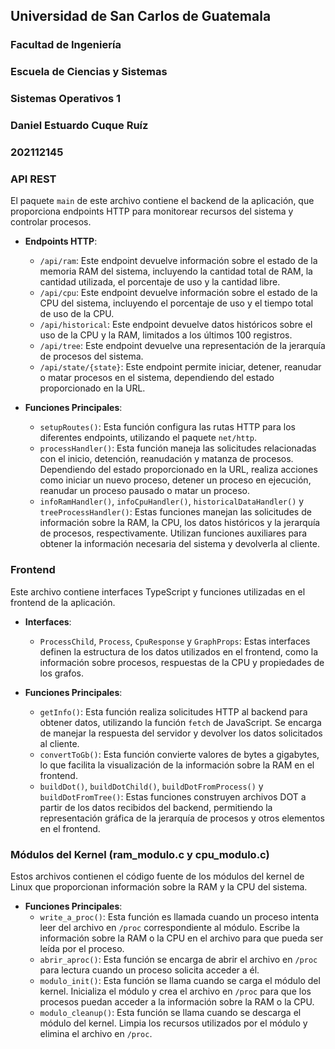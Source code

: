 ## Universidad de San Carlos de Guatemala

### Facultad de Ingeniería

### Escuela de Ciencias y Sistemas

### Sistemas Operativos 1

### Daniel Estuardo Cuque Ruíz

### 202112145

### API REST

El paquete `main` de este archivo contiene el backend de la aplicación, que proporciona endpoints HTTP para monitorear recursos del sistema y controlar procesos.

- **Endpoints HTTP**:
  - `/api/ram`: Este endpoint devuelve información sobre el estado de la memoria RAM del sistema, incluyendo la cantidad total de RAM, la cantidad utilizada, el porcentaje de uso y la cantidad libre.
  - `/api/cpu`: Este endpoint devuelve información sobre el estado de la CPU del sistema, incluyendo el porcentaje de uso y el tiempo total de uso de la CPU.
  - `/api/historical`: Este endpoint devuelve datos históricos sobre el uso de la CPU y la RAM, limitados a los últimos 100 registros.
  - `/api/tree`: Este endpoint devuelve una representación de la jerarquía de procesos del sistema.
  - `/api/state/{state}`: Este endpoint permite iniciar, detener, reanudar o matar procesos en el sistema, dependiendo del estado proporcionado en la URL.

- **Funciones Principales**:
  - `setupRoutes()`: Esta función configura las rutas HTTP para los diferentes endpoints, utilizando el paquete `net/http`.
  - `processHandler()`: Esta función maneja las solicitudes relacionadas con el inicio, detención, reanudación y matanza de procesos. Dependiendo del estado proporcionado en la URL, realiza acciones como iniciar un nuevo proceso, detener un proceso en ejecución, reanudar un proceso pausado o matar un proceso.
  - `infoRamHandler()`, `infoCpuHandler()`, `historicalDataHandler()` y `treeProcessHandler()`: Estas funciones manejan las solicitudes de información sobre la RAM, la CPU, los datos históricos y la jerarquía de procesos, respectivamente. Utilizan funciones auxiliares para obtener la información necesaria del sistema y devolverla al cliente.

### Frontend

Este archivo contiene interfaces TypeScript y funciones utilizadas en el frontend de la aplicación.

- **Interfaces**:
  - `ProcessChild`, `Process`, `CpuResponse` y `GraphProps`: Estas interfaces definen la estructura de los datos utilizados en el frontend, como la información sobre procesos, respuestas de la CPU y propiedades de los grafos.

- **Funciones Principales**:
  - `getInfo()`: Esta función realiza solicitudes HTTP al backend para obtener datos, utilizando la función `fetch` de JavaScript. Se encarga de manejar la respuesta del servidor y devolver los datos solicitados al cliente.
  - `convertToGb()`: Esta función convierte valores de bytes a gigabytes, lo que facilita la visualización de la información sobre la RAM en el frontend.
  - `buildDot()`, `buildDotChild()`, `buildDotFromProcess()` y `buildDotFromTree()`: Estas funciones construyen archivos DOT a partir de los datos recibidos del backend, permitiendo la representación gráfica de la jerarquía de procesos y otros elementos en el frontend.

### Módulos del Kernel (ram_modulo.c y cpu_modulo.c)

Estos archivos contienen el código fuente de los módulos del kernel de Linux que proporcionan información sobre la RAM y la CPU del sistema.

- **Funciones Principales**:
  - `write_a_proc()`: Esta función es llamada cuando un proceso intenta leer del archivo en `/proc` correspondiente al módulo. Escribe la información sobre la RAM o la CPU en el archivo para que pueda ser leída por el proceso.
  - `abrir_aproc()`: Esta función se encarga de abrir el archivo en `/proc` para lectura cuando un proceso solicita acceder a él.
  - `modulo_init()`: Esta función se llama cuando se carga el módulo del kernel. Inicializa el módulo y crea el archivo en `/proc` para que los procesos puedan acceder a la información sobre la RAM o la CPU.
  - `modulo_cleanup()`: Esta función se llama cuando se descarga el módulo del kernel. Limpia los recursos utilizados por el módulo y elimina el archivo en `/proc`.
